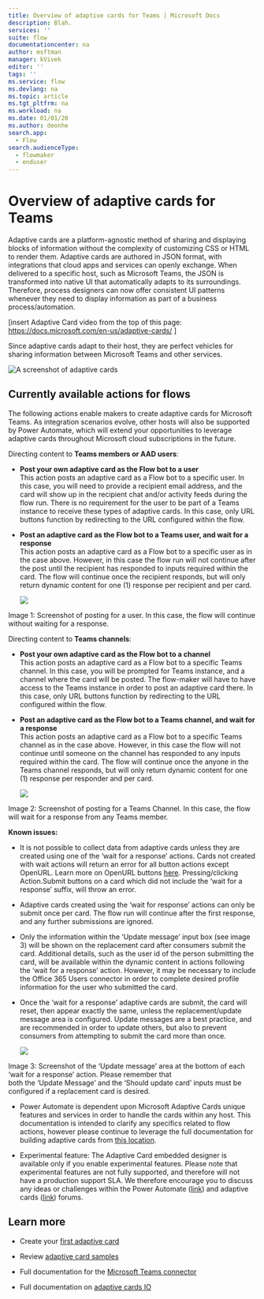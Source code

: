 ```yaml
---
title: Overview of adaptive cards for Teams | Microsoft Docs
description: Blah.
services: ''
suite: flow
documentationcenter: na
author: msftman
manager: kVivek
editor: ''
tags: ''
ms.service: flow
ms.devlang: na
ms.topic: article
ms.tgt_pltfrm: na
ms.workload: na
ms.date: 01/01/20
ms.author: deonhe
search.app: 
  - Flow
search.audienceType: 
  - flowmaker
  - enduser
---
```

# Overview of adaptive cards for Teams

Adaptive cards are a platform-agnostic method of sharing and displaying blocks of information without the complexity of customizing CSS or HTML to render them. Adaptive cards are authored in JSON format, with integrations that cloud apps and services can openly exchange. When delivered to a specific host, such as Microsoft Teams, the JSON is transformed into native UI that automatically adapts to its surroundings. Therefore, process designers can now offer consistent UI patterns whenever they need to display information as part of a business process/automation.
 
[insert Adaptive Card video from the top of this page:
<https://docs.microsoft.com/en-us/adaptive-cards/> ]
 
Since adaptive cards adapt to their host, they are perfect vehicles for sharing information between Microsoft Teams and other services.
 
  ![A screenshot of adaptive cards ](media/4b1fb53861e3854d04c6a6e41480e8ea.png)
 
## Currently available actions for flows
 
The following actions enable makers to create adaptive cards for Microsoft Teams. As integration scenarios evolve, other hosts will also be supported by Power Automate, which will extend your opportunities to leverage adaptive cards throughout Microsoft cloud subscriptions in the future.
 
Directing content to **Teams members or AAD users**:
 
-   **Post your own adaptive card as the Flow bot to a user**  
    This action posts an adaptive card as a Flow bot to a specific user. In this case, you will need to provide a recipient email address, and the card will show up in the recipient chat and/or activity feeds during the flow run. There is no requirement for the user to be part of a Teams instance to receive these types of adaptive cards. In this case, only URL buttons function by redirecting to the URL configured within the flow.
 
-   **Post an adaptive card as the Flow bot to a Teams user, and wait for a response**  
    This action posts an adaptive card as a Flow bot to a specific user as in the case above. However, in this case the flow run will not continue after the post until the recipient has responded to inputs required within the card. The flow will continue once the recipient responds, but will only return dynamic content for one (1) response per recipient and per card.
    
    ![](media/03d0a0634db92fbd5446c921061ed84d.png)
 
Image 1: Screenshot of posting for a user. In this case, the flow will continue without waiting for a response.
 
Directing content to **Teams channels**:
 
-   **Post your own adaptive card as the Flow bot to a channel**  
    This action posts an adaptive card as a Flow bot to a specific Teams channel. In this case, you will be prompted for Teams instance, and a
    channel where the card will be posted. The flow-maker will have to have access to the Teams instance in order to post an adaptive card there. In
    this case, only URL buttons function by redirecting to the URL configured within the flow.
 
-   **Post an adaptive card as the Flow bot to a Teams channel, and wait for a response**  
    This action posts an adaptive card as a Flow bot to a specific Teams channel as in the case above. However, in this case the flow will not continue until
    someone on the channel has responded to any inputs required within the card. The flow will continue once the anyone in the Teams channel responds, but
    will only return dynamic content for one (1) response per responder and per card.
 
    ![](media/8115e8fb0ca102f0a42802b5326ffbe5.png)
 
Image 2: Screenshot of posting for a Teams Channel. In this case, the flow will wait for a response from any Teams member.
 
**Known issues:**
 
-   It is not possible to collect data from adaptive cards unless they are created using one of the ‘wait for a response’ actions. Cards not created with wait actions will return an error for all button actions except OpenURL. Learn more on OpenURL buttons [here](https://adaptivecards.io/explorer/Action.OpenUrl.html).
    Pressing/clicking Action.Submit buttons on a card which did not include the ‘wait for a response’ suffix, will throw an error.
 
-   Adaptive cards created using the ‘wait for response’ actions can only be submit once per card. The flow run will continue after the first response, and any further submissions are ignored.
 
-   Only the information within the ‘Update message’ input box (see image 3) will be shown on the replacement card after consumers submit the card. 
    Additional details, such as the user id of the person submitting the card, will be available within the dynamic content in actions following the ‘wait for a response’ action. However, it may be necessary to include the Office 365 Users connector in order to complete desired profile information for the user who submitted the card.
 
-   Once the ‘wait for a response’ adaptive cards are submit, the card will reset, then appear exactly the same, unless the replacement/update message area is configured. Update messages are a best practice, and are recommended in order to update others, but also to prevent consumers from attempting to submit the card more than once.
 
     ![](media/1c38ff7a9fd3dd64a3712f78e7ad427b.png)
 
Image 3: Screenshot of the ‘Update message’ area at the bottom of each ‘wait for a response’ action. Please remember that  
both the ‘Update Message’ and the ‘Should update card’ inputs must be configured if a replacement card is desired.
 
-   Power Automate is dependent upon Microsoft Adaptive Cards unique features and services in order to handle the cards within any host. This documentation is intended to clarify any specifics related to flow actions, however please continue to leverage the full documentation for building adaptive cards from [this location](https://docs.microsoft.com/adaptive-cards/).
 
-   Experimental feature: The Adaptive Card embedded designer is available only if you enable experimental features. Please note that experimental features are not fully supported, and therefore will not have a production support SLA. We therefore encourage you to discuss any ideas or challenges within the Power Automate ([link](https://powerusers.microsoft.com/t5/Microsoft-Power-Automate/ct-p/MPACommunity)) and adaptive cards ([link](https://github.com/login?return_to=https%3A%2F%2Fgithub.com%2FMicrosoft%2FAdaptiveCards%2Fissues%2Fnew%3Ftitle%3D%255BWebsite%255D%2520%255BYour%2520feedback%2520title%2520here%255D%26body%3D%250D%250A%250D%250A%255BYour%2520detailed%2520feedback%2520here%255D%250D%250A%250D%250A---%250D%250A%2A%2520URL%253A%2520https%253A%252F%252Fadaptivecards.io%252Fexplorer%252FAction.OpenUrl.html)) forums.
 
## Learn more 
 
- Create your [first adaptive card](https://docs.microsoft.com/power-automate/create-adaptive-cards)

- Review [adaptive card samples](https://docs.microsoft.com/power-automate/adaptive-cards-samples)
 
- Full documentation for the [Microsoft Teams connector](https://docs.microsoft.com/connectors/teams/)
 
- Full documentation on [adaptive cards IO](https://docs.microsoft.com/adaptive-cards) 

